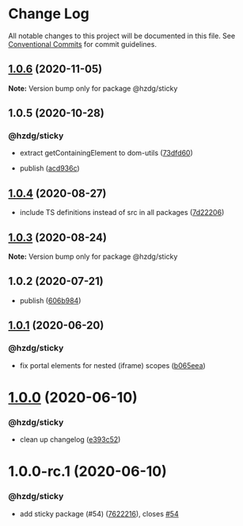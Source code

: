 # Change Log

All notable changes to this project will be documented in this file.
See [Conventional Commits](https://conventionalcommits.org) for commit guidelines.

## [1.0.6](https://github.com/hzdg/hz-core/compare/@hzdg/sticky@1.0.5...@hzdg/sticky@1.0.6) (2020-11-05)

**Note:** Version bump only for package @hzdg/sticky





## 1.0.5 (2020-10-28)


### @hzdg/sticky

* extract getContainingElement to dom-utils ([73dfd60](https://github.com/hzdg/hz-core/commit/73dfd60))

* publish ([acd936c](https://github.com/hzdg/hz-core/commit/acd936c))


## [1.0.4](https://github.com/hzdg/hz-core/compare/@hzdg/sticky@1.0.3...@hzdg/sticky@1.0.4) (2020-08-27)


* include TS definitions instead of src in all packages ([7d22206](https://github.com/hzdg/hz-core/commit/7d22206))


## [1.0.3](https://github.com/hzdg/hz-core/compare/@hzdg/sticky@1.0.2...@hzdg/sticky@1.0.3) (2020-08-24)

**Note:** Version bump only for package @hzdg/sticky





## 1.0.2 (2020-07-21)


* publish ([606b984](https://github.com/hzdg/hz-core/commit/606b984))


## [1.0.1](https://github.com/hzdg/hz-core/compare/@hzdg/sticky@1.0.0...@hzdg/sticky@1.0.1) (2020-06-20)


### @hzdg/sticky

* fix portal elements for nested (iframe) scopes ([b065eea](https://github.com/hzdg/hz-core/commit/b065eea))


# [1.0.0](https://github.com/hzdg/hz-core/compare/@hzdg/sticky@1.0.0-rc.1...@hzdg/sticky@1.0.0) (2020-06-10)


### @hzdg/sticky

* clean up changelog ([e393c52](https://github.com/hzdg/hz-core/commit/e393c52))


# 1.0.0-rc.1 (2020-06-10)


### @hzdg/sticky

* add sticky package (#54) ([7622216](https://github.com/hzdg/hz-core/commit/7622216)), closes [#54](https://github.com/hzdg/hz-core/issues/54)
